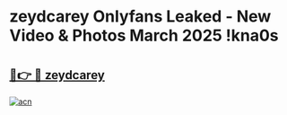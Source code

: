 # zeydcarey Onlyfans Leaked - New Video & Photos March 2025 !kna0s

# <h2><a href="https://yg3e0u.iuczelnia.edu.pl?title=zeydcarey&ref=kna0s">🔗👉 🔴 zeydcarey</a></h2>

[![acn](https://github.com/user-attachments/assets/0f9c940e-d8b0-45ae-aac7-cd30a18b3e1c)](https://yg3e0u.iuczelnia.edu.pl?title=zeydcarey&ref=kna0s)

